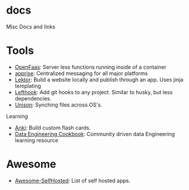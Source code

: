 # docs
Misc Docs and links

# Tools

* [OpenFaas](https://github.com/openfaas/faas/blob/master/README.md): Server less functions running inside of a container
* [apprise](https://github.com/caronc/apprise/wiki): Centralized messaging for all major platforms
* [Lektor](https://www.getlektor.com/): Build a website locally and publish through an app. Uses jinja templating
* [Lefthook](https://github.com/Arkweid/lefthook/blob/master/docs/node.md): Add git hooks to any project. Similar to husky, but less dependencies.
* [Unison](https://www.cis.upenn.edu/~bcpierce/unison/): Synching files across OS's.

 Learning
* [Anki](https://apps.ankiweb.net/): Build custom flash cards.
* [Data Engineering Cookbook](https://github.com/andkret/Cookbook/blob/master/README.md): Community driven data Engineering learning resource

# Awesome
* [Awesome-SelfHosted](https://github.com/Kickball/awesome-selfhosted/blob/master/README.md): List of self hosted apps.
